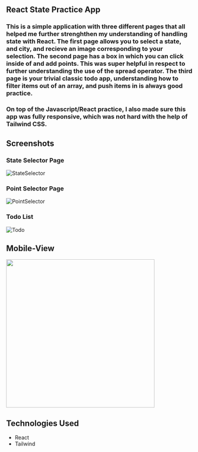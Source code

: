 ## React State Practice App

### This is a simple application with three different pages that all helped me further strenghthen my understanding of handling state with React. The first page allows you to select a state, and city, and recieve an image corresponding to your selection. The second page has a box in which you can click inside of and add points. This was super helpful in respect to further understanding the use of the spread operator. The third page is your trivial classic todo app, understanding how to filter items out of an array, and push items in is always good practice.

### On top of the Javascript/React practice, I also made sure this app was fully responsive, which was not hard with the help of Tailwind CSS. 

## Screenshots

### State Selector Page
![StateSelector](https://i.imgur.com/IToYBi5.png)

### Point Selector Page
![PointSelector](https://i.imgur.com/Nvhapcp.png)

### Todo List
![Todo](https://i.imgur.com/D4Ix9ON.png)

## Mobile-View
<img src="https://media.giphy.com/media/v1.Y2lkPTc5MGI3NjExMGYzNzNkNmU2YTU0Y2FjZWQxNDU0ZmEyMjExZWFhZGUxNWViMjE3NiZlcD12MV9pbnRlcm5hbF9naWZzX2dpZklkJmN0PWc/jJ8cOxKYk9QguLqvfw/giphy.gif" width="400" >

## Technologies Used

- React
- Tailwind








